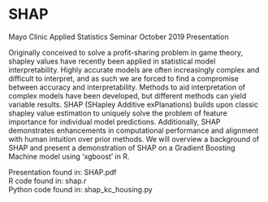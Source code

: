 # SHAP
Mayo Clinic Applied Statistics Seminar October 2019 Presentation



Originally conceived to solve a profit-sharing problem in game theory, shapley values have recently been applied in statistical model interpretability.  Highly accurate models are often increasingly complex and difficult to interpret, and as such we are forced to find a compromise between accuracy and interpretability. Methods to aid interpretation of complex models have been developed, but different methods can yield variable results.  SHAP (SHapley Additive exPlanations) builds upon classic shapley value estimation to uniquely solve the problem of feature importance for individual model predictions.  Additionally, SHAP demonstrates enhancements in computational performance and alignment with human intuition over prior methods. We will overview a background of SHAP and present a demonstration of SHAP on a Gradient Boosting Machine model using ‘xgboost’ in R.




Presentation found in: SHAP.pdf  
R code found in: shap.r  
Python code found in: shap_kc_housing.py  
